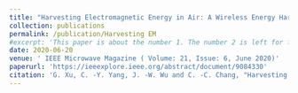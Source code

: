 ```yaml
---
title: "Harvesting Electromagnetic Energy in Air: A Wireless Energy Harvester at 2.45 GHz Using Inexpensive Materials"
collection: publications
permalink: /publication/Harvesting EM
#excerpt: 'This paper is about the number 1. The number 2 is left for future work.'
date: 2020-06-20
venue: ' IEEE Microwave Magazine ( Volume: 21, Issue: 6, June 2020)'
paperurl: 'https://ieeexplore.ieee.org/abstract/document/9084330'
citation: 'G. Xu, C. -Y. Yang, J. -W. Wu and C. -C. Chang, "Harvesting Electromagnetic Energy in Air: A Wireless Energy Harvester at 2.45 GHz Using Inexpensive Materials," in IEEE Microwave Magazine, vol. 21, no. 6, pp. 88-95, June 2020, doi: 10.1109/MMM.2020.2979357.'
---
```



